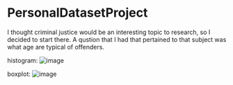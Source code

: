 # PersonalDatasetProject

I thought criminal justice would be an interesting topic to research, so I decided to start there. A qustion that I had that pertained to that subject was what age are typical of offenders.

histogram:
![image](https://user-images.githubusercontent.com/91351877/144724818-7b460bfc-492c-417e-b692-28e761858034.png)

boxplot:
![image](https://user-images.githubusercontent.com/91351877/144724848-8f09bda9-1d0a-4e29-b973-be6a66012d82.png)
